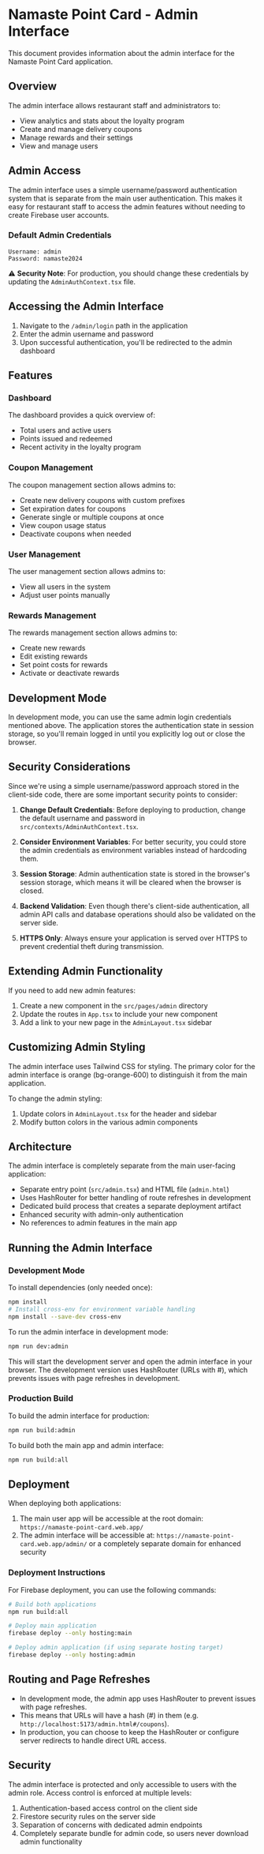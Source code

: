 # Namaste Point Card - Admin Interface

This document provides information about the admin interface for the Namaste Point Card application.

## Overview

The admin interface allows restaurant staff and administrators to:

- View analytics and stats about the loyalty program
- Create and manage delivery coupons
- Manage rewards and their settings
- View and manage users

## Admin Access

The admin interface uses a simple username/password authentication system that is separate from the main user authentication. This makes it easy for restaurant staff to access the admin features without needing to create Firebase user accounts.

### Default Admin Credentials

```
Username: admin
Password: namaste2024
```

⚠️ **Security Note**: For production, you should change these credentials by updating the `AdminAuthContext.tsx` file.

## Accessing the Admin Interface

1. Navigate to the `/admin/login` path in the application
2. Enter the admin username and password
3. Upon successful authentication, you'll be redirected to the admin dashboard

## Features

### Dashboard

The dashboard provides a quick overview of:

- Total users and active users
- Points issued and redeemed
- Recent activity in the loyalty program

### Coupon Management

The coupon management section allows admins to:

- Create new delivery coupons with custom prefixes
- Set expiration dates for coupons
- Generate single or multiple coupons at once
- View coupon usage status
- Deactivate coupons when needed

### User Management

The user management section allows admins to:

- View all users in the system
- Adjust user points manually

### Rewards Management

The rewards management section allows admins to:

- Create new rewards
- Edit existing rewards
- Set point costs for rewards
- Activate or deactivate rewards

## Development Mode

In development mode, you can use the same admin login credentials mentioned above. The application stores the authentication state in session storage, so you'll remain logged in until you explicitly log out or close the browser.

## Security Considerations

Since we're using a simple username/password approach stored in the client-side code, there are some important security points to consider:

1. **Change Default Credentials**: Before deploying to production, change the default username and password in `src/contexts/AdminAuthContext.tsx`.

2. **Consider Environment Variables**: For better security, you could store the admin credentials as environment variables instead of hardcoding them.

3. **Session Storage**: Admin authentication state is stored in the browser's session storage, which means it will be cleared when the browser is closed.

4. **Backend Validation**: Even though there's client-side authentication, all admin API calls and database operations should also be validated on the server side.

5. **HTTPS Only**: Always ensure your application is served over HTTPS to prevent credential theft during transmission.

## Extending Admin Functionality

If you need to add new admin features:

1. Create a new component in the `src/pages/admin` directory
2. Update the routes in `App.tsx` to include your new component
3. Add a link to your new page in the `AdminLayout.tsx` sidebar

## Customizing Admin Styling

The admin interface uses Tailwind CSS for styling. The primary color for the admin interface is orange (bg-orange-600) to distinguish it from the main application.

To change the admin styling:

1. Update colors in `AdminLayout.tsx` for the header and sidebar
2. Modify button colors in the various admin components

## Architecture

The admin interface is completely separate from the main user-facing application:

- Separate entry point (`src/admin.tsx`) and HTML file (`admin.html`)
- Uses HashRouter for better handling of route refreshes in development
- Dedicated build process that creates a separate deployment artifact
- Enhanced security with admin-only authentication
- No references to admin features in the main app

## Running the Admin Interface

### Development Mode

To install dependencies (only needed once):

```bash
npm install
# Install cross-env for environment variable handling
npm install --save-dev cross-env
```

To run the admin interface in development mode:

```bash
npm run dev:admin
```

This will start the development server and open the admin interface in your browser. The development version uses HashRouter (URLs with #), which prevents issues with page refreshes in development.

### Production Build

To build the admin interface for production:

```bash
npm run build:admin
```

To build both the main app and admin interface:

```bash
npm run build:all
```

## Deployment

When deploying both applications:

1. The main user app will be accessible at the root domain: `https://namaste-point-card.web.app/`
2. The admin interface will be accessible at: `https://namaste-point-card.web.app/admin/` or a completely separate domain for enhanced security

### Deployment Instructions

For Firebase deployment, you can use the following commands:

```bash
# Build both applications
npm run build:all

# Deploy main application
firebase deploy --only hosting:main

# Deploy admin application (if using separate hosting target)
firebase deploy --only hosting:admin
```

## Routing and Page Refreshes

- In development mode, the admin app uses HashRouter to prevent issues with page refreshes.
- This means that URLs will have a hash (#) in them (e.g. `http://localhost:5173/admin.html#/coupons`).
- In production, you can choose to keep the HashRouter or configure server redirects to handle direct URL access.

## Security

The admin interface is protected and only accessible to users with the admin role. Access control is enforced at multiple levels:

1. Authentication-based access control on the client side
2. Firestore security rules on the server side
3. Separation of concerns with dedicated admin endpoints
4. Completely separate bundle for admin code, so users never download admin functionality
